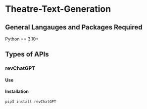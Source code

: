# Theatre-Text-Generation

## General Langauges and Packages Required
Python == 3.10+

## Types of APIs

### revChatGPT

#### Use


#### Installation
```
pip3 install revChatGPT
```

